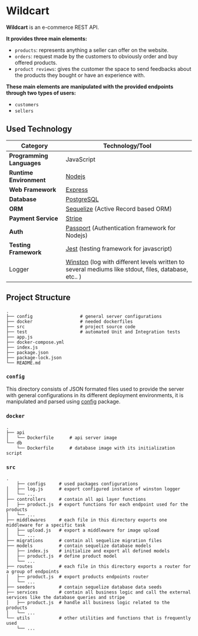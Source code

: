 # Wildcart

**Wildcart** is an e-commerce REST API.

**It provides three main elements:**
- `products`: represents anything a seller can offer on the website.
- `orders`: request made by the customers to obviously order and buy offered products.
- `product reviews`: gives the customer the space to send feedbacks about the products they bought or have an experience with.

**These main elements are manipulated with the provided endpoints through two types of users:**
- `customers`
- `sellers`

## Used Technology

| Category               | Technology/Tool                              |
|------------------------|----------------------------------------------|
| **Programming Languages** | JavaScript |
| **Runtime Environment** | [Nodejs] |
| **Web Framework** | [Express] |
| **Database** | [PostgreSQL] |
| **ORM** | [Sequelize] (Active Record based ORM) |
| **Payment Service** | [Stripe] |
| **Auth** | [Passport] (Authentication framework for Nodejs) |
| **Testing Framework** | [Jest] (testing framework for javascript) |
| Logger | [Winston] (log with different levels written to several mediums like stdout, files, database, etc.. ) |

## Project Structure

```
.
├── config                  # general server configurations
├── docker                  # needed dockerfiles 
├── src                     # project source code
├── test                    # automated Unit and Integration tests
├── app.js
├── docker-compose.yml
├── index.js
├── package.json
├── package-lock.json
└── README.md
```

### `config`
This directory consists of JSON formated files used to provide the server with general configurations in its different deployment environments, it is manipulated and parsed using [config] package.

### `docker`
```
.
├── api
│   └── Dockerfile      # api server image
└── db
    └── Dockerfile      # database image with its initialization script
```

### `src`
```
.
    ├── configs     # used packages configurations
│   ├── log.js      # export configured instance of winston logger
│   └── ...
├── controllers     # contain all api layer functions
│   ├── product.js  # export functions for each endpoint used for the products
│   └── ...
├── middlewares     # each file in this directory exports one middleware for a specific task
│   ├── upload.js   # export a middleware for image upload
│   └── ...
├── migrations      # contain all sequelize migration files
├── models          # contain sequelize database models
│   ├── index.js    # initialize and export all defined models
│   ├── product.js  # define product model
│   └── ...
├── routes          # each file in this directory exports a router for a group of endpoints
│   ├── product.js  # export products endpoints router
│   └── ...
├── seeders         # contain sequelize database data seeds
├── services        # contain all business logic and call the external services like the database queries and stripe
│   ├── product.js  # handle all business logic related to the products
│   └── ...
└── utils           # other utilities and functions that is frequently used
    └── ...
```


[Nodejs]: https://nodejs.org
[Express]: https://expressjs.com
[PostgreSQL]: https://www.postgresql.org
[Sequelize]: https://sequelize.org
[Stripe]: https://stripe.com
[Passport]: https://www.passportjs.org
[Jest]: https://jestjs.io
[config]: https://www.npmjs.com/package/config
[Winston]: https://www.npmjs.com/package/winston
